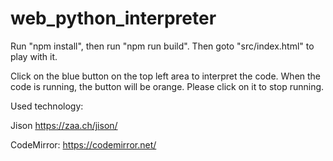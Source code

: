 # web_python_interpreter

Run "npm install", then run "npm run build".
Then goto "src/index.html" to play with it.

Click on the blue button on the top left area to interpret the code.
When the code is running, the button will be orange. Please click on it to stop running.


Used technology:

Jison
https://zaa.ch/jison/

CodeMirror:
https://codemirror.net/
